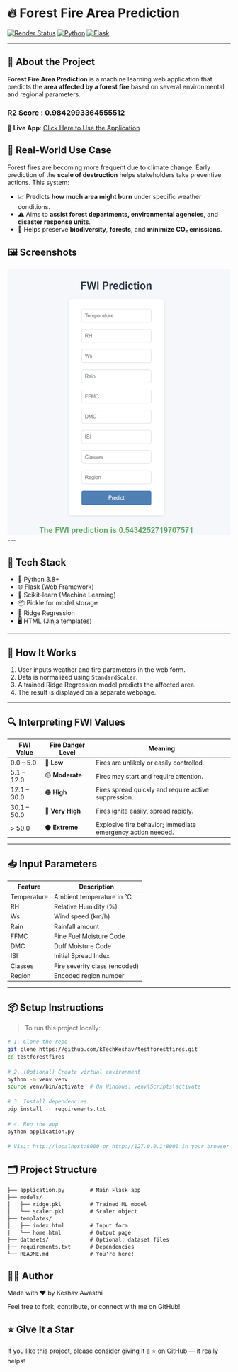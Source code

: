 # 🔥 Forest Fire Area Prediction

[![Render Status](https://img.shields.io/badge/Deployed-Live%20on%20Render-success?style=for-the-badge&logo=render)](https://testforestfires-dyi0.onrender.com/predict_data)
[![Python](https://img.shields.io/badge/Python-3.8+-blue?style=for-the-badge&logo=python)](https://www.python.org/)
[![Flask](https://img.shields.io/badge/Flask-Web%20Framework-black?style=for-the-badge&logo=flask)](https://flask.palletsprojects.com/)


---

## 🌱 About the Project

**Forest Fire Area Prediction** is a machine learning web application that predicts the **area affected by a forest fire** based on several environmental and regional parameters.

### R2 Score :  0.9842993364555512

🔗 **Live App**: [Click Here to Use the Application](https://testforestfires-dyi0.onrender.com/predict_data)

## 🎯 Real-World Use Case

Forest fires are becoming more frequent due to climate change. Early prediction of the **scale of destruction** helps stakeholders take preventive actions. This system:

- 📈 Predicts **how much area might burn** under specific weather conditions.
- ⚠️ Aims to **assist forest departments, environmental agencies**, and **disaster response units**.
- 🌱 Helps preserve **biodiversity**, **forests**, and **minimize CO₂ emissions**.

## 🖼 Screenshots
<!-- Upload your screenshots to GitHub and paste the image URLs below --> 
<img src="images/Prediction_Page.png" alt="Prediction Page UI" width="550" height="600"/>
---

## 🚀 Tech Stack

- 🐍 Python 3.8+
- 🌐 Flask (Web Framework)
- 🤖 Scikit-learn (Machine Learning)
- 📦 Pickle for model storage
- 🧪 Ridge Regression
- 🖥️ HTML (Jinja templates)

---

## 🧠 How It Works

1. User inputs weather and fire parameters in the web form.
2. Data is normalized using `StandardScaler`.
3. A trained Ridge Regression model predicts the affected area.
4. The result is displayed on a separate webpage.

---

## 🔍 Interpreting FWI Values

| **FWI Value**   | **Fire Danger Level** | **Meaning** |
|-----------------|------------------------|-------------|
| 0.0 – 5.0       | 🔵 **Low**              | Fires are unlikely or easily controlled. |
| 5.1 – 12.0      | 🟡 **Moderate**         | Fires may start and require attention. |
| 12.1 – 30.0     | 🟠 **High**             | Fires spread quickly and require active suppression. |
| 30.1 – 50.0     | 🔴 **Very High**        | Fires ignite easily, spread rapidly. |
| > 50.0          | ⚫ **Extreme**           | Explosive fire behavior; immediate emergency action needed. |

---

## 📥 Input Parameters

| Feature    | Description                        |
|------------|------------------------------------|
| Temperature| Ambient temperature in °C          |
| RH         | Relative Humidity (%)              |
| Ws         | Wind speed (km/h)                  |
| Rain       | Rainfall amount                    |
| FFMC       | Fine Fuel Moisture Code            |
| DMC        | Duff Moisture Code                 |
| ISI        | Initial Spread Index               |
| Classes    | Fire severity class (encoded)      |
| Region     | Encoded region number              |

---

## 📦 Setup Instructions

> To run this project locally:

```bash
# 1. Clone the repo
git clone https://github.com/kTechKeshav/testforestfires.git
cd testforestfires

# 2. (Optional) Create virtual environment
python -m venv venv
source venv/bin/activate  # On Windows: venv\Scripts\activate

# 3. Install dependencies
pip install -r requirements.txt

# 4. Run the app
python application.py

# Visit http://localhost:8000 or http://127.0.0.1:8000 in your browser
```

## 🗂 Project Structure
```
├── application.py        # Main Flask app
├── models/
│   ├── ridge.pkl         # Trained ML model
│   └── scaler.pkl        # Scaler object
├── templates/
│   ├── index.html        # Input form
│   └── home.html         # Output page
├── datasets/             # Optional: dataset files
├── requirements.txt      # Dependencies
└── README.md             # You're here!
```

## 👨‍💻 Author
Made with ❤️ by Keshav Awasthi

Feel free to fork, contribute, or connect with me on GitHub!

## ⭐ Give It a Star
If you like this project, please consider giving it a ⭐ on GitHub — it really helps!
